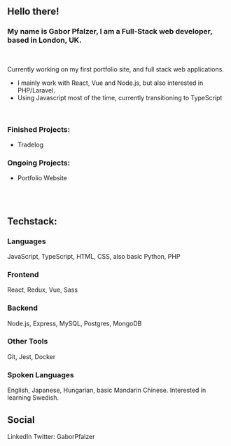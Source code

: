 ## Hello there!
### My name is Gabor Pfalzer, I am a Full-Stack web developer, based in London, UK. 
<br/>

Currently working on my first portfolio site, and full stack web applications. 
- I mainly work with React, Vue and Node.js, but also interested in PHP/Laravel.
- Using Javascript most of the time, currently transitioning to TypeScript

<br>

### Finished Projects:
- Tradelog

### Ongoing Projects: 
- Portfolio Website

<br/>
<br/>

## Techstack:

### Languages
JavaScript, TypeScript, HTML, CSS, also basic Python, PHP

### Frontend
React, Redux, Vue, Sass
<br/>

### Backend
Node.js, Express, MySQL, Postgres, MongoDB
<br/>

### Other Tools
Git, Jest, Docker
<br/>


### Spoken Languages
English, Japanese, Hungarian, basic Mandarin Chinese. Interested in learning Swedish.

## Social
LinkedIn
Twitter: GaborPfalzer
